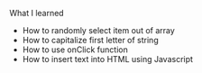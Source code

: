 What I learned 
  - How to randomly select item out of array
  - How to capitalize first letter of string
  - How to use onClick function
  - How to insert text into HTML using Javascript